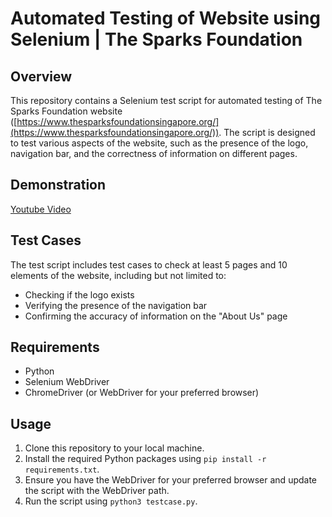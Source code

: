 # Automated Testing of Website using Selenium | The Sparks Foundation

## Overview
This repository contains a Selenium test script for automated testing of The Sparks Foundation website ([https://www.thesparksfoundationsingapore.org/](https://www.thesparksfoundationsingapore.org/)). The script is designed to test various aspects of the website, such as the presence of the logo, navigation bar, and the correctness of information on different pages.

## Demonstration
[Youtube Video](https://youtu.be/9gkzdzrRqvI)


## Test Cases
The test script includes test cases to check at least 5 pages and 10 elements of the website, including but not limited to:
- Checking if the logo exists
- Verifying the presence of the navigation bar
- Confirming the accuracy of information on the "About Us" page

## Requirements
- Python
- Selenium WebDriver
- ChromeDriver (or WebDriver for your preferred browser)

## Usage
1. Clone this repository to your local machine.
2. Install the required Python packages using `pip install -r requirements.txt`.
3. Ensure you have the WebDriver for your preferred browser and update the script with the WebDriver path.
4. Run the script using `python3 testcase.py`.
